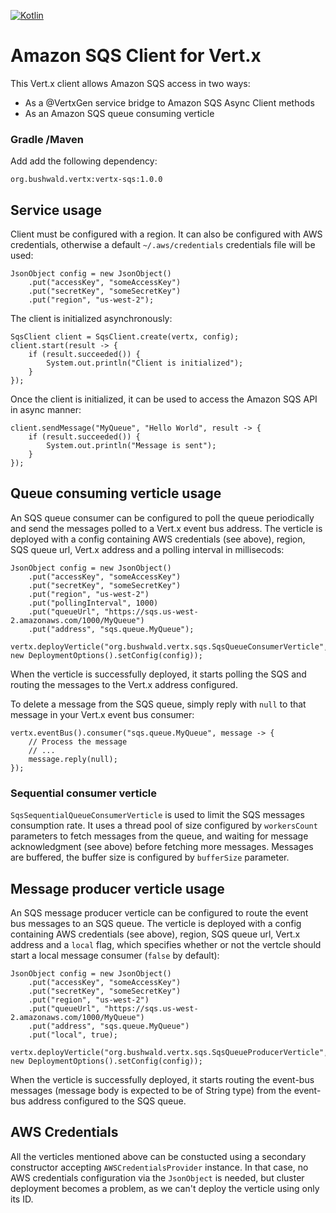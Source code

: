 [![Kotlin](https://img.shields.io/badge/kotlin-1.2.31-blue.svg)](http://kotlinlang.org)

# Amazon SQS Client for Vert.x

This Vert.x client allows Amazon SQS access in two ways:

* As a @VertxGen service bridge to Amazon SQS Async Client methods
* As an Amazon SQS queue consuming verticle

### Gradle /Maven

Add add the following dependency:

```
org.bushwald.vertx:vertx-sqs:1.0.0
```


## Service usage

Client must be configured with a region. It can also be configured with AWS credentials, otherwise a default `~/.aws/credentials` credentials file will be used:

```
JsonObject config = new JsonObject()
    .put("accessKey", "someAccessKey")
    .put("secretKey", "someSecretKey")
    .put("region", "us-west-2");
```

The client is initialized asynchronously:

```
SqsClient client = SqsClient.create(vertx, config);
client.start(result -> {
    if (result.succeeded()) {
        System.out.println("Client is initialized"); 
    }
});
```

Once the client is initialized, it can be used to access the Amazon SQS API in async manner:

```
client.sendMessage("MyQueue", "Hello World", result -> {
    if (result.succeeded()) {
        System.out.println("Message is sent");
    }
});
```

## Queue consuming verticle usage

An SQS queue consumer can be configured to poll the queue periodically and send the messages polled to a Vert.x event bus address. The verticle is deployed with a config containing AWS credentials (see above), region, SQS queue url, Vert.x address and a polling interval in millisecods:

```
JsonObject config = new JsonObject()
    .put("accessKey", "someAccessKey")
    .put("secretKey", "someSecretKey")
    .put("region", "us-west-2")
    .put("pollingInterval", 1000)
    .put("queueUrl", "https://sqs.us-west-2.amazonaws.com/1000/MyQueue")
    .put("address", "sqs.queue.MyQueue");
    
vertx.deployVerticle("org.bushwald.vertx.sqs.SqsQueueConsumerVerticle", new DeploymentOptions().setConfig(config));    
```

When the verticle is successfully deployed, it starts polling the SQS and routing the messages to the Vert.x address configured.

To delete a message from the SQS queue, simply reply with `null` to that message in your Vert.x event bus consumer:

```
vertx.eventBus().consumer("sqs.queue.MyQueue", message -> {
    // Process the message
    // ...
    message.reply(null);
});
```

### Sequential consumer verticle

`SqsSequentialQueueConsumerVerticle` is used to limit the SQS messages consumption rate. It uses a thread pool of size configured by `workersCount` parameters to fetch messages from the queue, and waiting for message acknowledgment (see above) before fetching more messages. Messages are buffered, the buffer size is configured by `bufferSize` parameter.

## Message producer verticle usage

An SQS message producer verticle can be configured to route the event bus messages to an SQS queue. The verticle is deployed with a config containing AWS credentials (see above), region, SQS queue url, Vert.x address and a `local` flag, which specifies whether or not the vertcle should start a local message consumer (`false` by default):

```
JsonObject config = new JsonObject()
    .put("accessKey", "someAccessKey")
    .put("secretKey", "someSecretKey")
    .put("region", "us-west-2")
    .put("queueUrl", "https://sqs.us-west-2.amazonaws.com/1000/MyQueue")
    .put("address", "sqs.queue.MyQueue")
    .put("local", true);
    
vertx.deployVerticle("org.bushwald.vertx.sqs.SqsQueueProducerVerticle", new DeploymentOptions().setConfig(config));    
```

When the verticle is successfully deployed, it starts routing the event-bus messages (message body is expected to be of String type) from the event-bus address configured to the SQS queue.

## AWS Credentials

All the verticles mentioned above can be constucted using a secondary constructor accepting `AWSCredentialsProvider` instance. In that case, no AWS credentials configuration via the `JsonObject` is needed, but cluster deployment becomes a problem, as we can't deploy the verticle using only its ID.
